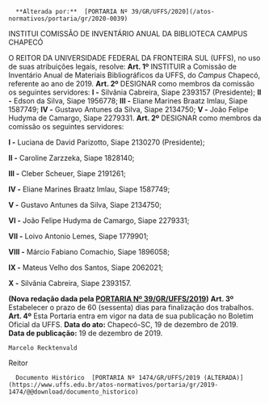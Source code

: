       **Alterada por:**  [PORTARIA Nº 39/GR/UFFS/2020](/atos-normativos/portaria/gr/2020-0039) 

   INSTITUI COMISSÃO DE INVENTÁRIO ANUAL DA BIBLIOTECA CAMPUS CHAPECÓ  

 O REITOR DA UNIVERSIDADE FEDERAL DA FRONTEIRA SUL (UFFS), no uso de suas atribuições legais, resolve:   **Art. 1º**  INSTITUIR a Comissão de Inventário Anual de Materiais Bibliográficos da UFFS, do *Campus*  Chapecó, referente ao ano de 2019.   **Art. 2º**  DESIGNAR como membros da comissão os seguintes servidores: **I -**  Silvânia Cabreira, Siape 2393157 (Presidente); **II -**  Edson da Silva, Siape 1956778; **III -**  Eliane Marines Braatz Imlau, Siape 1587749; **IV -**  Gustavo Antunes da Silva, Siape 2134750; **V -**  João Felipe Hudyma de Camargo, Siape 2279331.  **Art. 2º** DESIGNAR como membros da comissão os seguintes servidores:

 **I -**  Luciana de David Parizotto, Siape 2130270 (Presidente);

 **II -**  Caroline Zarzzeka, Siape 1828140;

 **III -**  Cleber Scheuer, Siape 2191261;

 **IV -**  Eliane Marines Braatz Imlau, Siape 1587749;

 **V -**  Gustavo Antunes da Silva, Siape 2134750;

 **VI -**  João Felipe Hudyma de Camargo, Siape 2279331;

 **VII -**  Loivo Antonio Lemes, Siape 1779901;

 **VIII -**  Márcio Fabiano Comachio, Siape 1896058;

 **IX -**  Mateus Velho dos Santos, Siape 2062021;

 **X -**  Silvânia Cabreira, Siape 2393157.

 **(Nova redação dada pela [PORTARIA Nº 39/GR/UFFS/2019](https://www.uffs.edu.br/UFFS/atos-normativos/portaria/gr/2020-0039))**    **Art. 3º**  Estabelecer o prazo de 60 (sessenta) dias para finalização dos trabalhos.   **Art. 4º**  Esta Portaria entra em vigor na data de sua publicação no Boletim Oficial da UFFS.        **Data do ato:** Chapecó-SC, 19 de dezembro de 2019.   
 **Data de publicação:**  19 de dezembro de 2019. 

    Marcelo Recktenvald   
 Reitor 

      Documento Histórico  [PORTARIA Nº 1474/GR/UFFS/2019 (ALTERADA)](https://www.uffs.edu.br/atos-normativos/portaria/gr/2019-1474/@@download/documento_historico)     
      